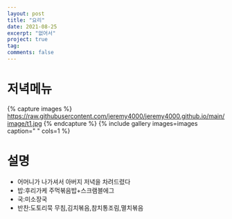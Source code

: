 ```yaml
---
layout: post
title: "요리"
date: 2021-08-25
excerpt: "없어서"
project: true
tag:
comments: false
---
```


# 저녁메뉴
{% capture images %}
https://raw.githubusercontent.com/jeremy4000/jeremy4000.github.io/main/image/t1.jpg
{% endcapture %}
{% include gallery images=images caption=" " cols=1 %}


# 설명
* 어머니가 나가셔서 아버지 저녁을 차려드렸다
* 밥:후리가케 주먹볶음밥+스크램블에그
* 국:미소장국
* 반찬:도토리묵 무침,김치볶음,참치통조림,멸치볶음
